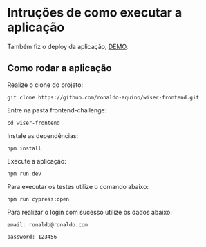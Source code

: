 # Intruções de como executar a aplicação

Também fiz o deploy da aplicação, [DEMO](https://wiser-b0ef3.web.app/).

## Como rodar a aplicação

Realize o clone do projeto:

```
git clone https://github.com/ronaldo-aquino/wiser-frontend.git
```

Entre na pasta frontend-challenge:

```
cd wiser-frontend
```

Instale as dependências:

```
npm install
```

Execute a aplicação:

```
npm run dev
```

Para executar os testes utilize o comando abaixo:

```
npm run cypress:open
```

Para realizar o login com sucesso utilize os dados abaixo:
```
email: ronaldo@ronaldo.com
```

```
password: 123456
```
